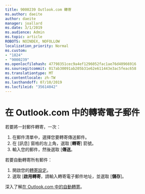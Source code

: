 ```yaml
---
title: 9000239 Outlook.com 轉寄
ms.author: daeite
author: daeite
manager: joallard
ms.date: 3/1/2019
ms.audience: Admin
ms.topic: article
ROBOTS: NOINDEX, NOFOLLOW
localization_priority: Normal
ms.custom:
- "1824"
- "9000239"
ms.openlocfilehash: 47798351cec9a4ef1296052fac1ae76d40966916
ms.sourcegitcommit: 017ab30091ab205b31e62e611443e3ac5feac658
ms.translationtype: MT
ms.contentlocale: zh-TW
ms.lasthandoff: 07/10/2019
ms.locfileid: "35614042"
---
```

# <a name="forwarding-email-in-outlookcom"></a>在 Outlook.com 中的轉寄電子郵件

若要將一封郵件轉寄，一次：

1. 在郵件清單中，選擇您要轉寄傳送郵件。
2. 在 [訊息] 窗格的左上角，選取 [**轉寄**] 箭號。
3. 輸入您的郵件，然後選取 [**傳送**。

若要自動轉寄所有郵件：

1. 開啟您的[轉寄設定](https://outlook.live.com/mail/options/mail/forwarding/forwardingOption)。
2. 選取 [**啟用轉寄**，請輸入轉寄電子郵件地址，並選取 [**儲存**]。

深入了解[在 Outlook.com 中的自動轉寄](https://support.office.com/article/6246987c-6c8f-4144-b255-14fc07007dad?wt.mc_id=Office_Outlook_com_Alchemy)。